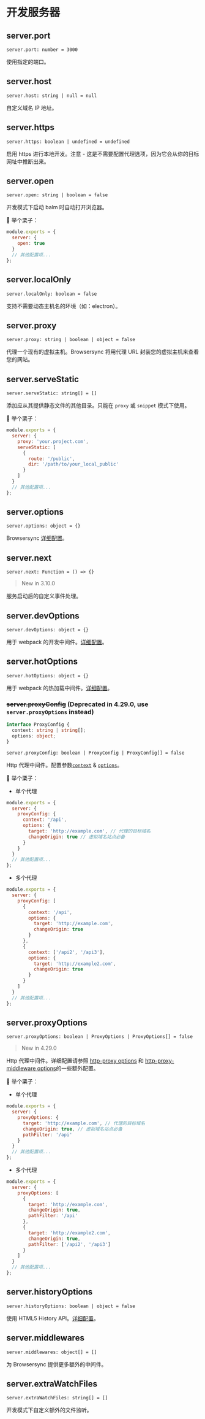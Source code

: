 # 开发服务器

## server.port

`server.port: number = 3000`

使用指定的端口。

## server.host

`server.host: string | null = null`

自定义域名 IP 地址。

## server.https

`server.https: boolean | undefined = undefined`

启用 https 进行本地开发。注意 - 这是不需要配置代理选项，因为它会从你的目标网址中推断出来。

## server.open

`server.open: string | boolean = false`

开发模式下启动 balm 时自动打开浏览器。

:chestnut: 举个栗子：

```js
module.exports = {
  server: {
    open: true
  }
  // 其他配置项...
};
```

## server.localOnly

`server.localOnly: boolean = false`

支持不需要动态主机名的环境（如：electron）。

## server.proxy

`server.proxy: string | boolean | object = false`

代理一个现有的虚拟主机。Browsersync 将用代理 URL 封装您的虚拟主机来查看您的网站。

## server.serveStatic

`server.serveStatic: string[] = []`

添加应从其提供静态文件的其他目录。只能在 `proxy` 或 `snippet` 模式下使用。

:chestnut: 举个栗子：

```js
module.exports = {
  server: {
    proxy: 'your.project.com',
    serveStatic: [
      {
        route: '/public',
        dir: '/path/to/your_local_public'
      }
    ]
  }
  // 其他配置项...
};
```

## server.options

`server.options: object = {}`

Browsersync [详细配置](https://browsersync.io/docs/options)。

## server.next

`server.next: Function = () => {}`

> New in 3.10.0

服务启动后的自定义事件处理。

## server.devOptions

`server.devOptions: object = {}`

用于 webpack 的开发中间件。[详细配置](https://github.com/webpack/webpack-dev-middleware#options)。

## server.hotOptions

`server.hotOptions: object = {}`

用于 webpack 的热加载中间件。[详细配置](https://github.com/webpack-contrib/webpack-hot-middleware#config)。

### <del>server.proxyConfig</del> (Deprecated in 4.29.0, use `server.proxyOptions` instead)

```ts
interface ProxyConfig {
  context: string | string[];
  options: object;
}
```

`server.proxyConfig: boolean | ProxyConfig | ProxyConfig[] = false`

Http 代理中间件。配置参数[`context`](https://github.com/chimurai/http-proxy-middleware/tree/2.x#context-matching) & [`options`](https://github.com/chimurai/http-proxy-middleware/tree/2.x#options)。

:chestnut: 举个栗子：

- 单个代理

```js
module.exports = {
  server: {
    proxyConfig: {
      context: '/api',
      options: {
        target: 'http://example.com', // 代理的目标域名
        changeOrigin: true // 虚拟域名站点必备
      }
    }
  }
  // 其他配置项...
};
```

- 多个代理

```js
module.exports = {
  server: {
    proxyConfig: [
      {
        context: '/api',
        options: {
          target: 'http://example.com',
          changeOrigin: true
        }
      },
      {
        context: ['/api2', '/api3'],
        options: {
          target: 'http://example2.com',
          changeOrigin: true
        }
      }
    ]
  }
  // 其他配置项...
};
```

## server.proxyOptions

`server.proxyOptions: boolean | ProxyOptions | ProxyOptions[] = false`

> New in 4.29.0

Http 代理中间件。详细配置请参照 [http-proxy options](https://github.com/http-party/node-http-proxy#options) 和 [http-proxy-middleware options](https://github.com/chimurai/http-proxy-middleware/tree/master#options)的一些额外配置。

:chestnut: 举个栗子：

- 单个代理

```js
module.exports = {
  server: {
    proxyOptions: {
      target: 'http://example.com', // 代理的目标域名
      changeOrigin: true, // 虚拟域名站点必备
      pathFilter: '/api'
    }
  }
  // 其他配置项...
};
```

- 多个代理

```js
module.exports = {
  server: {
    proxyOptions: [
      {
        target: 'http://example.com',
        changeOrigin: true,
        pathFilter: '/api'
      },
      {
        target: 'http://example2.com',
        changeOrigin: true,
        pathFilter: ['/api2', '/api3']
      }
    ]
  }
  // 其他配置项...
};
```

## server.historyOptions

`server.historyOptions: boolean | object = false`

使用 HTML5 History API。[详细配置](https://github.com/bripkens/connect-history-api-fallback#options)。

## server.middlewares

`server.middlewares: object[] = []`

为 Browsersync 提供更多额外的中间件。

## server.extraWatchFiles

`server.extraWatchFiles: string[] = []`

开发模式下自定义额外的文件监听。
